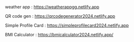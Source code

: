 weather app : https://weatherappgg.netlify.app

QR code gen : https://qrcodegenerator2024.netlify.app

Simple Profile Card : https://simpleprofilecard2024.netlify.app

BMI Calculator : https://bmicalculator2024.netlify.app/

